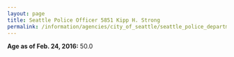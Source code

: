 ```yaml
---
layout: page
title: Seattle Police Officer 5851 Kipp H. Strong
permalink: /information/agencies/city_of_seattle/seattle_police_department/copbook/5851/
---
```


**Age as of Feb. 24, 2016:** 50.0
